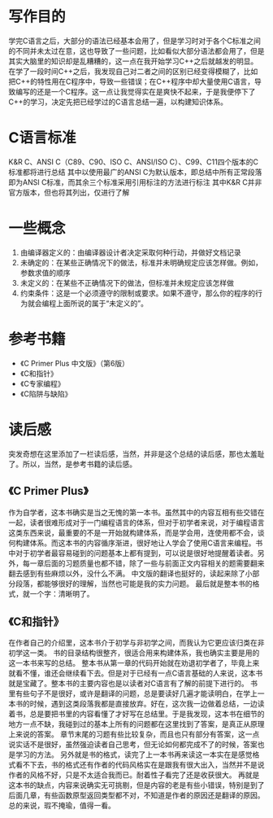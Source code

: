 # 写作目的
学完C语言之后，大部分的语法已经基本会用了，但是学习时对于各个C标准之间的不同并未太过在意，这也导致了一些问题，比如看似大部分语法都会用了，但是其实大脑里的知识却是乱糟糟的，这一点在我开始学习C++之后就越发的明显。在学了一段时间C++之后，我发现自己对二者之间的区别已经变得模糊了，比如把C++的特性用在C程序中，导致一些错误；在C++程序中却大量使用C语言，导致编写的还是一个C程序。这一点让我觉得实在是爽快不起来，于是我便停下了C++的学习，决定先把已经学过的C语言总结一遍，以构建知识体系。

# C语言标准
K&R C、ANSI C（C89、C90、ISO C、ANSI/ISO C）、C99、C11四个版本的C标准都将进行总结
其中以使用最广的ANSI C为默认版本，即总结中所有正常段落即为ANSI C标准，而其余三个标准采用引用标注的方法进行标注
其中K&R C并非官方版本，但也将其列出，仅进行了解

# 一些概念
1. 由编译器定义的：由编译器设计者决定采取何种行动，并做好文档记录
2. 未确定的：在某些正确情况下的做法，标准并未明确规定应该怎样做。例如，参数求值的顺序
3. 未定义的：在某些不正确情况下的做法，但标准并未规定应该怎样做
4. 约束条件：这是一个必须遵守的限制或要求。如果不遵守，那么你的程序的行为就会编程上面所说的属于“未定义的”。

# 参考书籍
- 《C Primer Plus 中文版》（第6版）
- 《C和指针》
- 《C专家编程》
- 《C陷阱与缺陷》

# 读后感
突发奇想在这里添加了一栏读后感，当然，并非是这个总结的读后感，那也太羞耻了。所以，当然，是参考书籍的读后感。
## 《C Primer Plus》
作为自学者，这本书确实是当之无愧的第一本书。虽然其中的内容互相有些交错在一起，读者很难形成对于一门编程语言的体系，但对于初学者来说，对于编程语言这类东西来说，最重要的不是一开始就构建体系，而是学会用，连使用都不会，谈何构建体系。而这本书的内容循序渐进，很好地让人学会了使用C语言来编程。书中对于初学者最容易碰到的问题基本上都有提到，可以说是很好地提醒着读者。另外，每一章后面的习题质量也都不错，除了一些与前面正文内容相关的题需要翻来翻去感到有些麻烦以外，没什么不满。
中文版的翻译也挺好的，读起来除了小部分段落，都能够很好的理解，当然也可能是我的实力问题。
最后就是整本书的格式，就一个字：清晰明了。

## 《C和指针》
在作者自己的介绍里，这本书介于初学与非初学之间，而我认为它更应该归类在非初学这一类。
书的目录结构很整齐，很适合用来构建体系，我也确实主要是用的这一本书来写的总结。
整本书从第一章的代码开始就在劝退初学者了，毕竟上来就看不懂，谁还会继续看下去。但是对于已经有一点C语言基础的人来说，这本书就是宝藏了。整本书的主要内容也是以读者对C语言有了解的前提下进行的。
书里有些句子不是很好，或许是翻译的问题，总是要读好几遍才能读明白，在学上一本书的时候，遇到这类段落我都是直接放弃。好在，这次我一边做着总结，一边读着书，总是要把书里的内容看懂了才好写在总结里。于是我发现，这本书在细节的地方一点不缺，我碰到过的基本上所有的问题都在这里找到了答案，是真正从原理上来说的答案。
章节末尾的习题有些比较复杂，而且也只有部分有答案，这一点说实话不是很好，虽然强迫读者自己思考，但无论如何都完成不了的时候，答案也是学习的方法。
另外就是书的格式，读完了上一本书再来读这一本实在是感觉格式看不下去，书的格式还有作者的代码风格实在是跟我有很大出入，当然并不是说作者的风格不好，只是不太适合我而已。耐着性子看完了还是收获很大。
再就是这本书的缺点，内容来说确实无可挑剔，但是内容的老是有些小错误，特别是到了后面几章，有些函数原型返回类型都不对，不知道是作者的原因还是翻译的原因。
总的来说，瑕不掩瑜，值得一看。